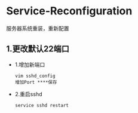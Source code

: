 # Service-Reconfiguration
服务器系统重装，重新配置

## 1.更改默认22端口
* 1.增加新端口

      vim sshd_config
      增加Port ****保存
* 2.重启sshd

      service sshd restart

    

